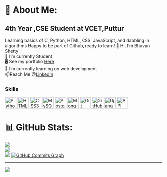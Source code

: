 # 💫 About Me:
4th Year ,CSE Student at VCET,Puttur
------------------------------------
Learning basics of C, Python, HTML, CSS, JavaScript, and dabbling in algorithms Happy to be part of Github, ready to learn!
👋 Hi, I’m Bhuvan Shetty<br>
🔭 I’m currently Student <br>
🖥️  See my portfolio <a href="https://bhuvanshettyy.github.io/portfolio">Here</a><br>
🌱 I’m currently learning on web development<br>
📫Reach Me @<a href="https://www.linkedin.com/in/bhuvanshettyy/">LinkedIn</a><br>

### Skills

<p align="left">
  <a href="https://www.python.org/" target="_blank" rel="noreferrer">
    <img src="https://cdn.jsdelivr.net/gh/devicons/devicon/icons/python/python-original.svg" width="36" height="36" alt="Python" />
  </a>
  <a href="https://developer.mozilla.org/en-US/docs/Web/HTML" target="_blank" rel="noreferrer">
    <img src="https://cdn.jsdelivr.net/gh/devicons/devicon/icons/html5/html5-original.svg" width="36" height="36" alt="HTML5" />
  </a>
  <a href="https://developer.mozilla.org/en-US/docs/Web/CSS" target="_blank" rel="noreferrer">
    <img src="https://cdn.jsdelivr.net/gh/devicons/devicon/icons/css3/css3-original.svg" width="36" height="36" alt="CSS3" />
  </a>
  <a href="https://www.mysql.com/" target="_blank" rel="noreferrer">
    <img src="https://cdn.jsdelivr.net/gh/devicons/devicon/icons/mysql/mysql-original.svg" width="36" height="36" alt="MySQL" />
  </a>
  <a href="https://www.postgresql.org/" target="_blank" rel="noreferrer">
    <img src="https://cdn.jsdelivr.net/gh/devicons/devicon/icons/postgresql/postgresql-original.svg" width="36" height="36" alt="PostgreSQL" />
  </a>
  <a href="https://www.mongodb.com/" target="_blank" rel="noreferrer">
    <img src="https://cdn.jsdelivr.net/gh/devicons/devicon/icons/mongodb/mongodb-original.svg" width="36" height="36" alt="MongoDB" />
  </a>
  <a href="https://git-scm.com/" target="_blank" rel="noreferrer">
    <img src="https://cdn.jsdelivr.net/gh/devicons/devicon/icons/git/git-original.svg" width="36" height="36" alt="Git" />
  </a>
  <a href="https://github.com/" target="_blank" rel="noreferrer">
    <img src="https://cdn.jsdelivr.net/gh/devicons/devicon/icons/github/github-original.svg" width="36" height="36" alt="GitHub" />
  </a>
  <a href="https://www.djangoproject.com/" target="_blank" rel="noreferrer">
    <img src="https://cdn.jsdelivr.net/gh/devicons/devicon/icons/django/django-plain.svg" width="36" height="36" alt="Django" />
  </a>
<!--   <a href="https://www.json.org/json-en.html" target="_blank" rel="noreferrer">
    <img src="https://cdn.jsdelivr.net/gh/devicons/devicon/icons/file/file-original.svg" width="36" height="36" alt="JSON" />
  </a> -->
  <a href="https://restfulapi.net/" target="_blank" rel="noreferrer">
    <img src="https://img.icons8.com/ios-filled/50/ffffff/api-settings.png" width="36" height="36" alt="API" />
  </a>
</p>



# 📊 GitHub Stats:
![](https://github-readme-stats.vercel.app/api?username=bhuvanshettyy&theme=dark&hide_border=false&include_all_commits=false&count_private=false)<br/>
![](https://github-readme-streak-stats.herokuapp.com/?user=bhuvanshettyy&theme=dark&hide_border=false)<br/>
![](https://github-readme-stats.vercel.app/api/top-langs/?username=bhuvanshettyy&theme=dark&hide_border=false&include_all_commits=false&count_private=false&layout=compact)
<a href="https://github.com/bhuvanshettyy">
    <img src="https://github-readme-activity-graph.vercel.app/graph?username=bhuvanshettyy&bg_color=1c1917&color=ffffff&line=0891b2&point=ffffff&area_color=1c1917&area=true&hide_border=true&custom_title=GitHub%20Commits%20Graph" alt="GitHub Commits Graph" />
</a>

---


[![](https://visitcount.itsvg.in/api?id=bhuvanshettyy&label=Profile%20Views&pretty=false)](https://visitcount.itsvg.in)



<!-- Proudly created with GPRM ( https://gprm.itsvg.in ) -->
